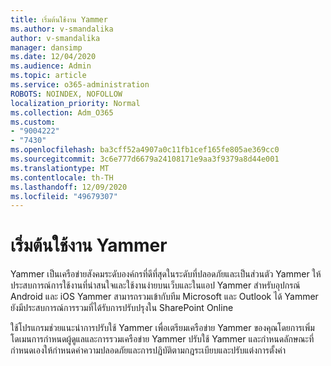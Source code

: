 ```yaml
---
title: เริ่มต้นใช้งาน Yammer
ms.author: v-smandalika
author: v-smandalika
manager: dansimp
ms.date: 12/04/2020
ms.audience: Admin
ms.topic: article
ms.service: o365-administration
ROBOTS: NOINDEX, NOFOLLOW
localization_priority: Normal
ms.collection: Adm_O365
ms.custom:
- "9004222"
- "7430"
ms.openlocfilehash: ba3cff52a4907a0c11fb1cef165fe805ae369cc0
ms.sourcegitcommit: 3c6e777d6679a24108171e9aa3f9379a8d44e001
ms.translationtype: MT
ms.contentlocale: th-TH
ms.lasthandoff: 12/09/2020
ms.locfileid: "49679307"
---
```

# <a name="get-started-with-yammer"></a>เริ่มต้นใช้งาน Yammer

Yammer เป็นเครือข่ายสังคมระดับองค์กรที่ดีที่สุดในระดับที่ปลอดภัยและเป็นส่วนตัว Yammer ให้ประสบการณ์การใช้งานที่น่าสนใจและใช้งานง่ายบนเว็บและในแอป Yammer สำหรับอุปกรณ์ Android และ iOS Yammer สามารถรวมเข้ากับทีม Microsoft และ Outlook ได้ Yammer ยังมีประสบการณ์การรวมที่ได้รับการปรับปรุงใน SharePoint Online

ใช้โปรแกรมช่วยแนะนำการปรับใช้ Yammer เพื่อเตรียมเครือข่าย Yammer ของคุณโดยการเพิ่มโดเมนการกำหนดผู้ดูแลและการรวมเครือข่าย Yammer ปรับใช้ Yammer และกำหนดลักษณะที่กำหนดเองให้กำหนดค่าความปลอดภัยและการปฏิบัติตามกฎระเบียบและปรับแต่งการตั้งค่า